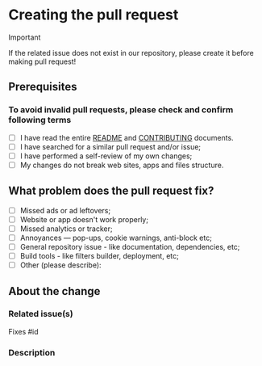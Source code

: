 # Creating the pull request

> [!IMPORTANT]  
> If the related issue does not exist in our repository, please create it before making pull request!

## Prerequisites

### To avoid invalid pull requests, please check and confirm following terms

- [ ] I have read the entire [README](../README.md) and [CONTRIBUTING](../CONTRIBUTING.md) documents.
- [ ] I have searched for a similar pull request and/or issue;
- [ ] I have performed a self-review of my own changes;
- [ ] My changes do not break web sites, apps and files structure.

## What problem does the pull request fix?

- [ ] Missed ads or ad leftovers;
- [ ] Website or app doesn't work properly;
- [ ] Missed analytics or tracker;
- [ ] Annoyances — pop-ups, cookie warnings, anti-block etc;
- [ ] General repository issue - like documentation, dependencies, etc;
- [ ] Build tools - like filters builder, deployment, etc;
- [ ] Other (please describe):

## About the change

### Related issue(s)

<!-- Replace #id with the issue number (example: #100) -->

Fixes #id

<!-- If the issue is from a different repo, use: -->
<!-- Fixes octo-org/octo-repo#100 -->

<!-- If it resolves multiple issues use: -->
<!-- Fixes #100, fixes #101, fixes #102 -->

### Description

<!-- Describe your changes in detail -->
<!-- Include screenshots if needed -->

